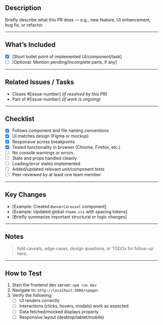 ## Description

Briefly describe what this PR does — e.g., new feature, UI enhancement, bug fix, or refactor.

---

## What’s Included

- [X] [Short bullet point of implemented UI/component/task]
- [ ] [Optional: Mention pending/incomplete parts, if any]

---

## Related Issues / Tasks

- Closes #[issue-number] _(if resolved by this PR)_
- Part of #[issue-number] _(if work is ongoing)_

---

## Checklist

- [X] Follows component and file naming conventions
- [X] UI matches design (Figma or mockup)
- [X] Responsive across breakpoints
- [X] Tested functionality in browser (Chrome, Firefox, etc.)
- [ ] No console warnings or errors
- [ ] State and props handled cleanly
- [ ] Loading/error states implemented
- [ ] Added/updated relevant unit/component tests
- [ ] Peer-reviewed by at least one team member

---

## Key Changes

- [Example: Created `BannerCarousel` component]
- [Example: Updated global `theme.css` with spacing tokens]
- [Briefly summarize important structural or logic changes]

---

## Notes

> Add caveats, edge cases, design questions, or TODOs for follow-up here.

---

## How to Test

1. Start the frontend dev server: `npm run dev`
2. Navigate to: `http://localhost:3000/<page>`
3. Verify the following:
   - [ ] UI renders correctly
   - [ ] Interactions (clicks, hovers, modals) work as expected
   - [ ] Data fetched/mocked displays properly
   - [ ] Responsive layout (desktop/tablet/mobile)
